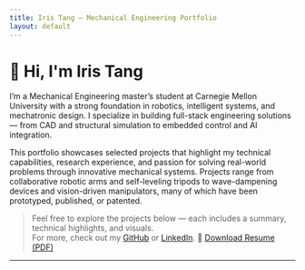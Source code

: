 ```yaml
---
title: Iris Tang – Mechanical Engineering Portfolio
layout: default
---
```


# 👋 Hi, I'm Iris Tang

I’m a Mechanical Engineering master’s student at Carnegie Mellon University with a strong foundation in robotics, intelligent systems, and mechatronic design. I specialize in building full-stack engineering solutions — from CAD and structural simulation to embedded control and AI integration.

This portfolio showcases selected projects that highlight my technical capabilities, research experience, and passion for solving real-world problems through innovative mechanical systems. Projects range from collaborative robotic arms and self-leveling tripods to wave-dampening devices and vision-driven manipulators, many of which have been prototyped, published, or patented.

> Feel free to explore the projects below — each includes a summary, technical highlights, and visuals.  
> For more, check out my [GitHub](https://github.com/k2t2-314) or [LinkedIn](https://linkedin.com/in/xinxuant314).
> 📄 [Download Resume (PDF)](https://github.com/k2t2-314/resume.pdf)

---

